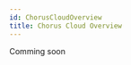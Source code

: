 ```yaml
---
id: ChorusCloudOverview
title: Chorus Cloud Overview
---
```

Comming soon
<!-- 
# This is an overview with links

## Remits

## Eligibilty

## Other Solution -->


